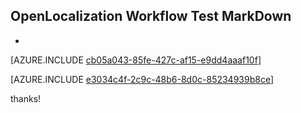 ## OpenLocalization Workflow Test MarkDown
* 

[AZURE.INCLUDE [cb05a043-85fe-427c-af15-e9dd4aaaf10f](calleeMd1.md)]



[AZURE.INCLUDE [e3034c4f-2c9c-48b6-8d0c-85234939b8ce](calleeMd2.md)]

 
thanks!